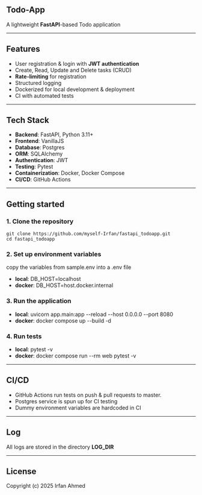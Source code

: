 ## Todo-App
A lightweight **FastAPI**-based Todo application

---

## Features
- User registration & login with **JWT authentication**
- Create, Read, Update and Delete tasks (CRUD)
- **Rate-limiting** for registration
- Structured logging
- Dockerized for local development & deployment
- CI with automated tests

---

## Tech Stack
- **Backend**: FastAPI, Python 3.11+
- **Frontend**: VanillaJS
- **Database**: Postgres
- **ORM**: SQLAlchemy
- **Authentication**: JWT
- **Testing**: Pytest
- **Containerization**: Docker, Docker Compose
- **CI/CD**: GitHub Actions

---

## Getting started

### 1. Clone the repository
```commandline
git clone https://github.com/myself-Irfan/fastapi_todoapp.git
cd fastapi_todoapp
```

### 2. Set up environment variables
copy the variables from sample.env into a .env file
- **local**: DB_HOST=localhost
- **docker**: DB_HOST=host.docker.internal

### 3. Run the application
- **local**: uvicorn app.main:app --reload --host 0.0.0.0 --port 8080
- **docker**: docker compose up --build -d

### 4. Run tests
- **local**: pytest -v
- **docker**: docker compose run --rm web pytest -v

---

## CI/CD
- GitHub Actions run tests on push & pull requests to master.
- Postgres service is spun up for CI testing
- Dummy environment variables are hardcoded in CI

---

## Log
All logs are stored in the directory **LOG_DIR**

---

## License
Copyright (c) 2025 Irfan Ahmed